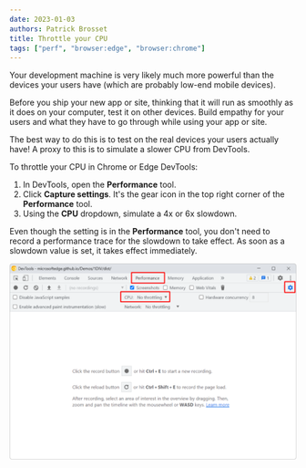 ```yaml
---
date: 2023-01-03
authors: Patrick Brosset
title: Throttle your CPU
tags: ["perf", "browser:edge", "browser:chrome"]
---
```

Your development machine is very likely much more powerful than the devices your users have (which are probably low-end mobile devices).

Before you ship your new app or site, thinking that it will run as smoothly as it does on your computer, test it on other devices. Build empathy for your users and what they have to go through while using your app or site.

The best way to do this is to test on the real devices your users actually have! A proxy to this is to simulate a slower CPU from DevTools.

To throttle your CPU in Chrome or Edge DevTools:

1. In DevTools, open the **Performance** tool.
1. Click **Capture settings**. It's the gear icon in the top right corner of the **Performance** tool.
1. Using the **CPU** dropdown, simulate a 4x or 6x slowdown.

Even though the setting is in the **Performance** tool, you don't need to record a performance trace for the slowdown to take effect. As soon as a slowdown value is set, it takes effect immediately.

![The Performance tool in Chrome showing the CPU throttling drop-down.](/assets/img/throttle-cpu.png)
